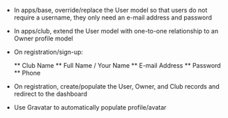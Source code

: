 * In apps/base, override/replace the User model so that users do not
require a username, they only need an e-mail address and password

* In apps/club, extend the User model with one-to-one relationship
to an Owner profile model

* On registration/sign-up:

  ** Club Name
  ** Full Name / Your Name
  ** E-mail Address
  ** Password
  ** Phone

* On registration, create/populate the User, Owner, and Club records
and redirect to the dashboard

* Use Gravatar to automatically populate profile/avatar
